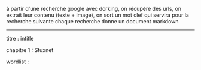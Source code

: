 
à partir d'une recherche google avec dorking, 
on récupère des urls, on extrait leur contenu (texte + image),
on sort un mot clef qui servira pour la recherche suivante
chaque recherche donne un document markdown

--------------------

titre : intitle

chapitre 1 : Stuxnet

wordlist : 